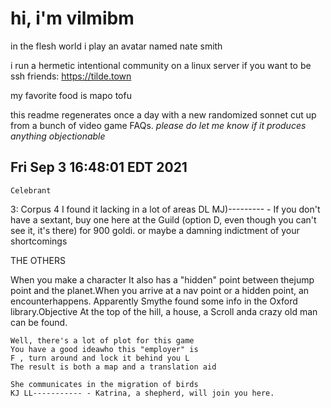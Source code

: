 # hi, i'm vilmibm

in the flesh world i play an avatar named nate smith

i run a hermetic intentional community on a linux server if you want to be ssh friends: https://tilde.town

my favorite food is mapo tofu

this readme regenerates once a day with a new randomized sonnet cut up from a bunch of video game FAQs.
_please do let me know if it produces anything objectionable_

## Fri Sep  3 16:48:01 EDT 2021

    Celebrant 3: Corpus 4
    I found it lacking in a lot of areas
    DL MJ)--------- - If you don't have a sextant, buy one here at the Guild (option D, even though you can't see it, it's there) for 900 goldi.
    or maybe a damning indictment of your shortcomings
    
      THE OTHERS  When you make a character
    It also has a "hidden" point between thejump point and the planet.When you arrive at a nav point or a hidden point, an encounterhappens.
    Apparently Smythe found some info in the Oxford library.Objective
    At the top of the hill, a house, a Scroll anda crazy old man can be found.
    
    Well, there's a lot of plot for this game
    You have a good ideawho this "employer" is
    F , turn around and lock it behind you L
    The result is both a map and a translation aid
    
    She communicates in the migration of birds
    KJ LL----------- - Katrina, a shepherd, will join you here.
